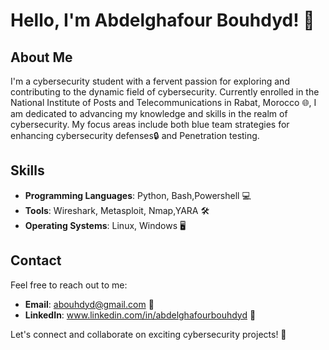 # Hello, I'm Abdelghafour Bouhdyd! 👋

## About Me

I'm a cybersecurity student with a fervent passion for exploring and contributing to the dynamic field of cybersecurity. Currently enrolled in the National Institute of Posts and Telecommunications in Rabat, Morocco 🌐, I am dedicated to advancing my knowledge and skills in the realm of cybersecurity. My focus areas include both blue team strategies for enhancing cybersecurity defenses🔒 and Penetration testing.

## Skills
- **Programming Languages**: Python, Bash,Powershell  💻
- **Tools**: Wireshark, Metasploit, Nmap,YARA 🛠️
- **Operating Systems**: Linux, Windows 🖥️

## Contact

Feel free to reach out to me:
 - **Email**: abouhdyd@gmail.com 📧
 - **LinkedIn**: www.linkedin.com/in/abdelghafourbouhdyd 🔗

Let's connect and collaborate on exciting cybersecurity projects! 🚀
 

